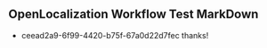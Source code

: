 ## OpenLocalization Workflow Test MarkDown
* ceead2a9-6f99-4420-b75f-67a0d22d7fec 
thanks!<!--HONumber=Mar16_HO2-->

